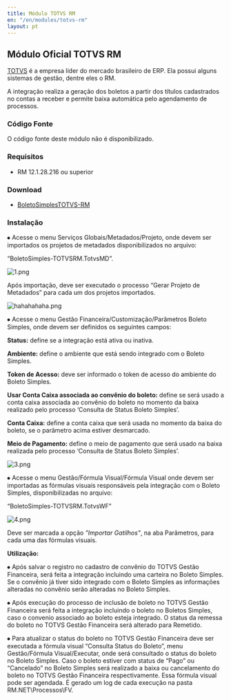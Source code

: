 ```yaml
---
title: Módulo TOTVS RM
en: "/en/modules/totvs-rm"
layout: pt
---
```


## Módulo Oficial TOTVS RM

[TOTVS](https://www.totvs.com) é a empresa líder do mercado brasileiro de ERP. Ela possui alguns sistemas de gestão, dentre eles o RM.

A integração realiza a geração dos boletos a partir dos títulos cadastrados no contas a receber e permite baixa automática pelo agendamento de processos.

### Código Fonte

O código fonte deste módulo não é disponibilizado.

### Requisitos

* RM 12.1.28.216 ou superior

### Download

* [BoletoSimplesTOTVS-RM](/uploads/BoletoSimples-TOTVSRM.zip)

### Instalação

⦁ Acesse o menu Serviços Globais/Metadados/Projeto, onde devem ser importados os projetos de metadados disponibilizados no arquivo:

“BoletoSimples-TOTVSRM.TotvsMD”.

![1.png](/uploads/1.png)

Após importação, deve ser executado o processo “Gerar Projeto de Metadados” para cada um dos projetos importados.

![hahahahaha.png](/uploads/hahahahaha.png)

⦁ Acesse o menu Gestão Financeira/Customização/Parâmetros Boleto Simples, onde devem ser definidos os seguintes campos:

**Status:**  define se a integração está ativa ou inativa.

**Ambiente:** define o ambiente que está sendo integrado com o Boleto Simples.

**Token de Acesso:** deve ser informado o token de acesso do ambiente do Boleto Simples.

**Usar Conta Caixa associada ao convênio do boleto:** define se será usado a conta caixa associada ao convênio do boleto no momento da baixa realizado pelo processo ‘Consulta de Status Boleto Simples’.

**Conta Caixa:** define a conta caixa que será usada no momento da baixa do boleto, se o parâmetro acima estiver desmarcado.

**Meio de Pagamento:** define o meio de pagamento que será usado na baixa realizada pelo processo ‘Consulta de Status Boleto Simples’.

![3.png](/uploads/3.png)

⦁ Acesse o menu Gestão/Fórmula Visual/Fórmula Visual onde devem ser importadas as fórmulas visuais responsáveis pela integração com o Boleto Simples, disponibilizadas no arquivo:

“BoletoSimples-TOTVSRM.TotvsWF”

![4.png](/uploads/4.png)

Deve ser marcada a opção *"Importar Gatilhos"*, na aba Parâmetros, para cada uma das fórmulas visuais.

**Utilização:**

⦁   Após salvar o registro no cadastro de convênio do TOTVS Gestão Financeira, será feita a integração incluindo uma carteira no Boleto Simples. Se o convênio já tiver sido integrado com o Boleto Simples as informações alteradas no convênio serão alteradas no Boleto Simples.

⦁   Após execução do processo de inclusão de boleto no TOTVS Gestão Financeira será feita a integração incluindo o boleto no Boletos Simples, caso o convenio associado ao boleto esteja integrado. O status da remessa do boleto no TOTVS Gestão Financeira será alterado para Remetido.

⦁   Para atualizar o status do boleto no TOTVS Gestão Financeira deve ser executada a fórmula visual “Consulta Status do Boleto”, menu Gestão/Fórmula Visual/Executar, onde será consultado o status do boleto no Boleto Simples. Caso o boleto estiver com status de “Pago” ou “Cancelado” no Boleto Simples será realizado a baixa ou cancelamento do boleto no TOTVS Gestão Financeira respectivamente. Essa fórmula visual pode ser agendada. É gerado um log de cada execução na pasta RM.NET\Processos\FV.